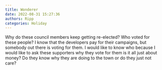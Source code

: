```yaml
---
title: Wonderer
date: 2022-08-31 15:27:36
authors: Ripp
categories: Holiday
---
```


 Why do these council members keep getting re-elected?  Who voted for these people?  I know that the developers pay for their campaigns, but somebody out there is voting for them.  I would like to know who because I would like to ask these supporters why they vote for them  is it all just about money?
Do they know why they are doing to the town or do they just not care?